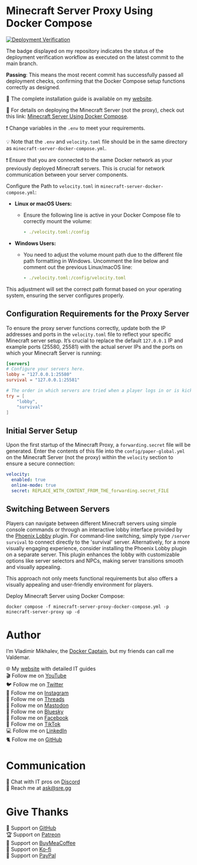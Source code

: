 # Minecraft Server Proxy Using Docker Compose

[![Deployment Verification](https://github.com/heyvaldemar/minecraft-server-proxy-docker-compose/actions/workflows/00-deployment-verification.yml/badge.svg)](https://github.com/heyvaldemar/minecraft-server-proxy-docker-compose/actions)

The badge displayed on my repository indicates the status of the deployment verification workflow as executed on the latest commit to the main branch.

**Passing**: This means the most recent commit has successfully passed all deployment checks, confirming that the Docker Compose setup functions correctly as designed.

📙 The complete installation guide is available on my [website](https://www.heyvaldemar.com/install-minecraft-server-proxy-using-docker-compose/).

📗 For details on deploying the Minecraft Server (not the proxy), check out this link: [Minecraft Server Using Docker Compose](https://github.com/heyvaldemar/minecraft-server-docker-compose/).

❗ Change variables in the `.env` to meet your requirements.

💡 Note that the `.env` and `velocity.toml` file should be in the same directory as `minecraft-server-docker-compose.yml`.

❗ Ensure that you are connected to the same Docker network as your previously deployed Minecraft servers. This is crucial for network communication between your server components.

Configure the Path to `velocity.toml` in `minecraft-server-docker-compose.yml`:

   - **Linux or macOS Users:**
     - Ensure the following line is active in your Docker Compose file to correctly mount the volume:

       ```yaml
       - ./velocity.toml:/config
       ```

   - **Windows Users:**
     - You need to adjust the volume mount path due to the different file path formatting in Windows. Uncomment the line below and comment out the previous Linux/macOS line:

       ```yaml
       - ./velocity.toml:/config/velocity.toml
       ```

   This adjustment will set the correct path format based on your operating system, ensuring the server configures properly.

## Configuration Requirements for the Proxy Server

To ensure the proxy server functions correctly, update both the IP addresses and ports in the `velocity.toml` file to reflect your specific Minecraft server setup. It’s crucial to replace the default `127.0.0.1` IP and example ports (25580, 25581) with the actual server IPs and the ports on which your Minecraft Server is running:

```toml
[servers]
# Configure your servers here.
lobby = "127.0.0.1:25580"
survival = "127.0.0.1:25581"

# The order in which servers are tried when a player logs in or is kicked from a server.
try = [
    "lobby",
    "survival"
]
```

## Initial Server Setup

Upon the first startup of the Minecraft Proxy, a `forwarding.secret` file will be generated. Enter the contents of this file into the `config/paper-global.yml` on the Minecraft Server (not the proxy) within the `velocity` section to ensure a secure connection:

```yaml
velocity:
  enabled: true
  online-mode: true
  secret: REPLACE_WITH_CONTENT_FROM_THE_forwarding.secret_FILE
```

## Switching Between Servers

Players can navigate between different Minecraft servers using simple console commands or through an interactive lobby interface provided by the [Phoenix Lobby](https://www.myphoenixstore.com/en/items/phoenix-lobby) plugin. For command-line switching, simply type `/server survival` to connect directly to the 'survival' server. Alternatively, for a more visually engaging experience, consider installing the Phoenix Lobby plugin on a separate server. This plugin enhances the lobby with customizable options like server selectors and NPCs, making server transitions smooth and visually appealing.

This approach not only meets functional requirements but also offers a visually appealing and user-friendly environment for players.

Deploy Minecraft Server using Docker Compose:

`docker compose -f minecraft-server-proxy-docker-compose.yml -p minecraft-server-proxy up -d`

# Author

I’m Vladimir Mikhalev, the [Docker Captain](https://www.docker.com/captains/vladimir-mikhalev/), but my friends can call me Valdemar.

🌐 My [website](https://www.heyvaldemar.com/) with detailed IT guides\
🎬 Follow me on [YouTube](https://www.youtube.com/channel/UCf85kQ0u1sYTTTyKVpxrlyQ?sub_confirmation=1)\
🐦 Follow me on [Twitter](https://twitter.com/heyValdemar)\
🎨 Follow me on [Instagram](https://www.instagram.com/heyvaldemar/)\
🧵 Follow me on [Threads](https://www.threads.net/@heyvaldemar)\
🐘 Follow me on [Mastodon](https://mastodon.social/@heyvaldemar)\
🧊 Follow me on [Bluesky](https://bsky.app/profile/heyvaldemar.bsky.social)\
🎸 Follow me on [Facebook](https://www.facebook.com/heyValdemarFB/)\
🎥 Follow me on [TikTok](https://www.tiktok.com/@heyvaldemar)\
💻 Follow me on [LinkedIn](https://www.linkedin.com/in/heyvaldemar/)\
🐈 Follow me on [GitHub](https://github.com/heyvaldemar)

# Communication

👾 Chat with IT pros on [Discord](https://discord.gg/AJQGCCBcqf)\
📧 Reach me at ask@sre.gg

# Give Thanks

💎 Support on [GitHub](https://github.com/sponsors/heyValdemar)\
🏆 Support on [Patreon](https://www.patreon.com/heyValdemar)\
🥤 Support on [BuyMeaCoffee](https://www.buymeacoffee.com/heyValdemar)\
🍪 Support on [Ko-fi](https://ko-fi.com/heyValdemar)\
💖 Support on [PayPal](https://www.paypal.com/paypalme/heyValdemarCOM)
